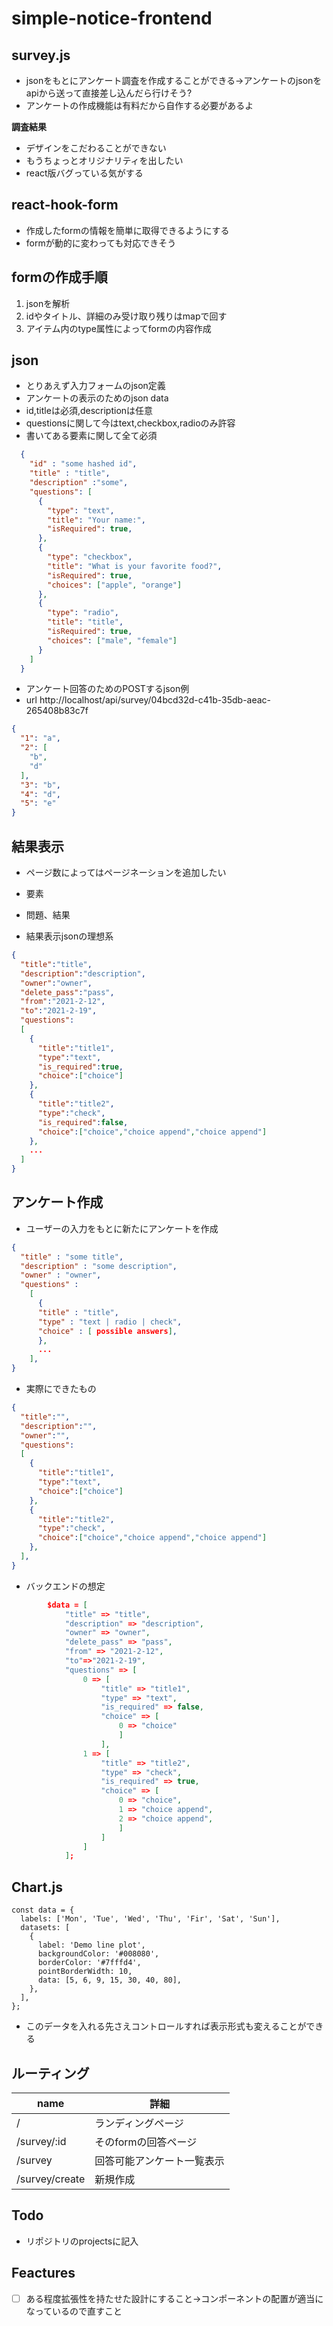 # simple-notice-frontend



## survey.js

* jsonをもとにアンケート調査を作成することができる→アンケートのjsonをapiから送って直接差し込んだら行けそう?
* アンケートの作成機能は有料だから自作する必要があるよ

**調査結果**

* デザインをこだわることができない
* もうちょっとオリジナリティを出したい
* react版バグっている気がする

## react-hook-form

* 作成したformの情報を簡単に取得できるようにする
* formが動的に変わっても対応できそう



## formの作成手順

1. jsonを解析
2. idやタイトル、詳細のみ受け取り残りはmapで回す
3. アイテム内のtype属性によってformの内容作成



## json

* とりあえず入力フォームのjson定義
* アンケートの表示のためのjson data
* id,titleは必須,descriptionは任意
* questionsに関して今はtext,checkbox,radioのみ許容
* 書いてある要素に関して全て必須

```json
  {
    "id" : "some hashed id",
    "title" : "title", 
    "description" :"some",
    "questions": [
      {
        "type": "text",
        "title": "Your name:",
        "isRequired": true,
      },
      {
        "type": "checkbox",
        "title": "What is your favorite food?",
        "isRequired": true,
        "choices": ["apple", "orange"]
      },
      {
      	"type": "radio",
        "title": "title",
        "isRequired": true,
        "choices": ["male", "female"]
      }
    ]
  }

```



* アンケート回答のためのPOSTするjson例
* url http://localhost/api/survey/04bcd32d-c41b-35db-aeac-265408b83c7f

```json
{
  "1": "a",
  "2": [
    "b",
    "d"
  ], 
  "3": "b", 
  "4": "d", 
  "5": "e"
}
```



## 結果表示

* ページ数によってはページネーションを追加したい

* 要素
* 問題、結果



* 結果表示jsonの理想系

```json
{
  "title":"title",
  "description":"description",
  "owner":"owner",
  "delete_pass":"pass",
  "from":"2021-2-12",
  "to":"2021-2-19",
  "questions":
  [
    {
      "title":"title1",
      "type":"text",
      "is_required":true,
      "choice":["choice"]
    },
    {
      "title":"title2",
      "type":"check",
      "is_required":false,
      "choice":["choice","choice append","choice append"]
    },
    ...
  ]
}
```



## アンケート作成

* ユーザーの入力をもとに新たにアンケートを作成

```json
{
  "title" : "some title",
  "description" : "some description",
  "owner" : "owner",
  "questions" : 
  	[
      {
      "title" : "title",
      "type" : "text | radio | check",
      "choice" : [ possible answers],
      },
      ...
    ],
}
```

* 実際にできたもの

```json
{
  "title":"",
  "description":"",
  "owner":"",
  "questions":
  [
    {
      "title":"title1",
      "type":"text",
      "choice":["choice"]
    },
    {
      "title":"title2",
      "type":"check",
      "choice":["choice","choice append","choice append"]
    },
  ],
}
```

* バックエンドの想定

```json
        $data = [
            "title" => "title",
            "description" => "description",
            "owner" => "owner",
            "delete_pass" => "pass",
            "from" => "2021-2-12",
            "to"=>"2021-2-19",
            "questions" => [
                0 => [
                    "title" => "title1",
                    "type" => "text",
                    "is_required" => false,
                    "choice" => [
                        0 => "choice"
                        ]
                    ],
                1 => [
                    "title" => "title2",
                    "type" => "check",
                    "is_required" => true,
                    "choice" => [
                        0 => "choice",
                        1 => "choice append",
                        2 => "choice append",
                        ]
                    ]
                ]
            ];
```





## Chart.js

```tsx
const data = {
  labels: ['Mon', 'Tue', 'Wed', 'Thu', 'Fir', 'Sat', 'Sun'],
  datasets: [
    {
      label: 'Demo line plot',
      backgroundColor: '#008080',
      borderColor: '#7fffd4',
      pointBorderWidth: 10,
      data: [5, 6, 9, 15, 30, 40, 80],
    },
  ],
};
```

* このデータを入れる先さえコントロールすれば表示形式も変えることができる



## ルーティング

| name           | 詳細                       |
| -------------- | -------------------------- |
| /              | ランディングページ         |
| /survey/:id    | そのformの回答ページ       |
| /survey        | 回答可能アンケート一覧表示 |
| /survey/create | 新規作成                   |



## Todo

* リポジトリのprojectsに記入



## Feactures

* [ ] ある程度拡張性を持たせた設計にすること→コンポーネントの配置が適当になっているので直すこと





